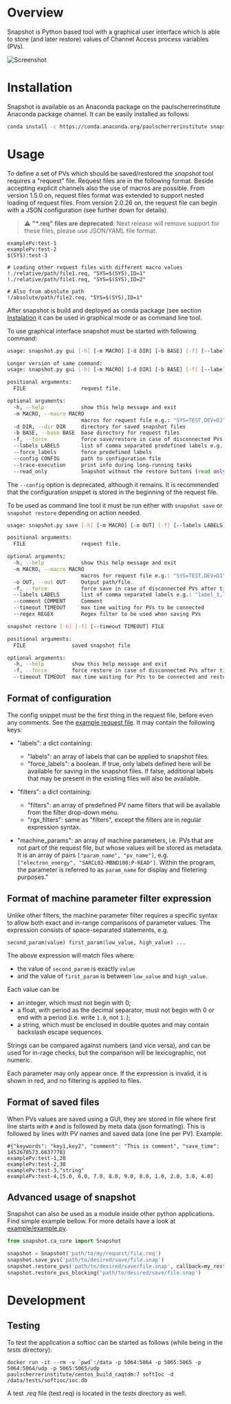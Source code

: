 # Overview

Snapshot is Python based tool with a graphical user interface which is able to
store (and later restore) values of Channel Access process variables (PVs).

![Screenshot](snapshot.png)

# Installation

Snapshot is available as an Anaconda package on the paulscherrerinstitute
Anaconda package channel. It can be easily installed as follows:

```bash
conda install -c https://conda.anaconda.org/paulscherrerinstitute snapshot
```

# Usage

To define a set of PVs which should be saved/restored the _snapshot_ tool
requires a "request" file. Request files are in the following format. Beside
accepting explicit channels also the use of macros are possible. From version
1.5.0 on, request files format was extended to support nested loading of request
files. From version 2.0.26 on, the request file can begin with a JSON
configuration (see further down for details).

> :warning: **"\*.req" files are deprecated**: Next release will remove support for these files, please use JSON/YAML file format.

```
examplePv:test-1
examplePv:test-2
$(SYS):test-3

# Loading other request files with different macro values
!./relative/path/file1.req, "SYS=$(SYS),ID=1"
!./relative/path/file1.req, "SYS=$(SYS),ID=2"

# Also from absolute path
!/absolute/path/file2.req, "SYS=$(SYS),ID=1"
```

After snapshot is build and deployed as conda package (see section
[Instalation](#installation) it can be used in graphical mode or as command line
tool.

To use graphical interface snapshot must be started with following command:

```bash
usage: snapshot.py gui [-h] [-m MACRO] [-d DIR] [-b BASE] [-f] [--labels LABELS] [--force_labels] [--config CONFIG] [--trace-execution] [--read_only] [FILE]

Longer version of same command:
usage: snapshot.py gui [-h] [-m MACRO] [-d DIR] [-b BASE] [-f] [--labels LABELS] [--force_labels] [--config CONFIG] [--trace-execution] [--read_only] [FILE]

positional arguments:
  FILE                  request file.

optional arguments:
  -h, --help            show this help message and exit
  -m MACRO, --macro MACRO
                        macros for request file e.g.: "SYS=TEST,DEV=D1"
  -d DIR, --dir DIR     directory for saved snapshot files
  -b BASE, --base BASE  base directory for request files
  -f, --force           force save/restore in case of disconnected PVs
  --labels LABELS       list of comma separated predefined labels e.g.: "label_1,label_2"
  --force_labels        force predefined labels
  --config CONFIG       path to configuration file
  --trace-execution     print info during long-running tasks
  --read_only           Snapshot without the restore buttons (read only mode)
```

The `--config` option is deprecated, although it remains. It is recommended
that the configuration snippet is stored in the beginning of the request file.

To be used as command line tool it must be run either with `snapshot save` or
`snapshot restore` depending on action needed.

```bash
usage: snapshot.py save [-h] [-m MACRO] [-o OUT] [-f] [--labels LABELS] [--comment COMMENT] [--timeout TIMEOUT] [--regex REGEX] FILE

positional arguments:
  FILE                  request file.

optional arguments:
  -h, --help            show this help message and exit
  -m MACRO, --macro MACRO
                        macros for request file e.g.: "SYS=TEST,DEV=D1"
  -o OUT, --out OUT     Output path/file.
  -f, --force           force save in case of disconnected PVs after timeout
  --labels LABELS       list of comma separated labels e.g.: "label_1,label_2"
  --comment COMMENT     Comment
  --timeout TIMEOUT     max time waiting for PVs to be connected
  --regex REGEX         Regex filter to be used when saving PVs
```

```bash
snapshot restore [-h] [-f] [--timeout TIMEOUT] FILE

positional arguments:
  FILE               saved snapshot file

optional arguments:
  -h, --help         show this help message and exit
  -f, --force        force restore in case of disconnected PVs after timeout
  --timeout TIMEOUT  max time waiting for PVs to be connected and restored
```

## Format of configuration

The config snippet must be the first thing in the request file, before even any
comments. See the [example request file](example/test.req). It may contain the
following keys:

- "labels": a dict containing:

  - "labels": an array of labels that can be applied to snapshot files.
  - "force_labels": a boolean. If true, only labels defined here will be
    available for saving in the snapshot files. If false, additional labels that
    may be present in the existing files will also be available.

- "filters": a dict containing:

  - "filters": an array of predefined PV name filters that will be available
    from the filter drop-down menu.
  - "rgx_filters": same as "filters", except the filters are in regular
    expression syntax.

- "machine_params": an array of machine parameters, i.e. PVs that are not part
  of the request file, but whose values will be stored as metadata. It is an
  array of pairs `["param_name", "pv_name"]`, e.g. `["electron_energy", "SARCL02-MBND100:P-READ"]`. Within the program, the parameter is referred to
  as `param_name` for display and filetering purposes."

## Format of machine parameter filter expression

Unlike other filters, the machine parameter filter requires a specific syntax to
allow both exact and in-range comparisons of parameter values. The expression
consists of space-separated statements, e.g.

    second_param(value) first_param(low_value, high_value) ...

The above expression will match files where:

- the value of `second_param` is exactly `value`
- and the value of `first_param` is between `low_value` and `high_value`.

Each value can be

- an integer, which must not begin with 0;
- a float, with period as the decimal separator, must not begin with 0 or end
  with a period (i.e. write `1.0`, not `1.`);
- a string, which must be enclosed in double quotes and may contain backslash
  escape sequences.

Strings can be compared against numbers (and vice versa), and can be used for
in-rage checks, but the comparison will be lexicographic, not numeric.

Each parameter may only appear once. If the expression is invalid, it is shown
in red, and no filtering is applied to files.

## Format of saved files

When PVs values are saved using a GUI, they are stored in file where first line
starts with `#` and is followed by meta data (json formating). This is followed
by lines with PV names and saved data (one line per PV). Example:

```
#{"keywords": "key1,key2", "comment": "This is comment", "save_time": 1452670573.6637778}
examplePv:test-1,20
examplePv:test-2,30
examplePv:test-3,"string"
examplePv:test-4,[5.0, 6.0, 7.0, 8.0, 9.0, 0.0, 1.0, 2.0, 3.0, 4.0]
```

## Advanced usage of snapshot

Snapshot can also be used as a module inside other python applications. Find
simple example bellow. For more details have a look at
[example/example.py](./example/example.py).

```python
from snapshot.ca_core import Snapshot

snapshot = Snapshot('path/to/my/request/file.req')
snapshot.save_pvs('path/to/desired/save/file.snap')
snapshot.restore_pvs('path/to/desired/save/file.snap', callback=my_restore_done_callback)
snapshot.restore_pvs_blocking('path/to/desired/save/file.snap')
```

# Development

## Testing

To test the application a softioc can be started as follows (while being in the
_tests_ directory):

```
docker run -it --rm -v `pwd`:/data -p 5064:5064 -p 5065:5065 -p 5064:5064/udp -p 5065:5065/udp paulscherrerinstitute/centos_build_caqtdm:7 softIoc -d /data/tests/softioc/ioc.db
```

A test _.req_ file (test.req) is located in the _tests_ directory as well.
